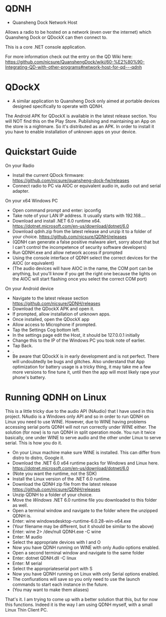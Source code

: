 # QDNH
- Quansheng Dock Network Host

Allows a radio to be hosted on a network (even over the internet) which Quansheng Dock or QDockX can then connect to.  

This is a core .NET console application.

For more information check out the entry on the QD Wiki here:  https://github.com/nicsure/QuanshengDock/wiki/60-%E2%80%90-Integrating-QD-with-other-programs#network-host-for-qd---qdnh

# QDockX
- A similar application to Quansheng Dock only aimed at portable devices designed specifically to operate with QDNH.

The Android APK for QDockX is available in the latest release section. You will NOT find this on the Play Store. Publishing and maintaining an App on the store is a nightmare. So it's distributed as an APK. In order to install it you have to enable installation of unknown apps on your device.


# Quickstart Guide
On your Radio
- Install the current QDock firmware: https://github.com/nicsure/quansheng-dock-fw/releases
- Connect radio to PC via AIOC or equivalent audio in, audio out and serial adapter.

On your x64 Windows PC
- Open command prompt and enter: ipconfig
- Take note of your LAN IP address. It usually starts with 192.168....
- Download and install .NET 6.0 runtime x64. https://dotnet.microsoft.com/en-us/download/dotnet/6.0
- Download qdnh.zip from the latest release and unzip it to a folder of your choice. https://github.com/nicsure/QDNH/releases
- (QDNH can generate a false positive malware alert, sorry about that but I can't control the incompetence of security software developers)
- Run QDNH.exe and allow network access if prompted
- Using the console interface of QDNH select the correct devices for the AIOC (or equivalent)
- (The audio devices will have AIOC in the name, the COM port can be anything, but you'll know if you get the right one because the lights on the AIOC will start flashing once you select the correct COM port)

On your Android device
- Navigate to the latest release section https://github.com/nicsure/QDNH/releases
- Download the QDockX APK and open it.
- If prompted, allow installation of unknown apps.
- Once installed, open the QDockX app
- Allow access to Microphone if prompted.
- Tap the Settings Cog bottom left.
- In the settings page edit the Host, it should be 127.0.0.1 initially
- Change this to the IP of the Windows PC you took note of earlier.
- Tap Back.
- .
- Be aware that QDockX is in early development and is not perfect. There will undoubtedly be bugs and glitches. Also understand that App optimization for battery usage is a tricky thing, it may take me a few more versions to fine tune it, until then the app will most likely rape your phone's battery.

# Running QDNH on Linux
This is a little tricky due to the audio API (NAudio) that I have used in this project. NAudio is a Windows only API and so in order to run QDNH on Linux you need to use WINE. However, due to WINE having problems accessing serial ports QDNH will not run correctly under WINE either. The solution (for now) is to run QDNH in split operation mode. You run it twice basically, one under WINE to serve audio and the other under Linux to serve serial. This is how you do it.
- On your Linux machine make sure WINE is installed. This can differ from distro to distro, Google it.
- Download the .NET 6.0 x64 runtime packs for Windows and Linux here. https://dotnet.microsoft.com/en-us/download/dotnet/6.0
- (Note you want the runtime, not the SDK)
- Install the Linux version of the .NET 6.0 runtime.
- Download the QDNH zip file from the latest release https://github.com/nicsure/QDNH/releases
- Unzip QDNH to a folder of your choice.
- Move the *Windows* .NET 6.0 runtime file you downloaded to this folder as well.
- Open a terminal window and navigate to the folder where the unzipped QDNH is.
- Enter: wine windowsdesktop-runtime-6.0.28-win-x64.exe
- (Your filename may be different, but it should be similar to the above)
- Enter: wine 2> /dev/null QDNH.exe -C wine
- Enter: M audio
- Select the appropriate devices with I and O
- Now you have QDNH running on WINE with only Audio options enabled.
- Open a second terminal window and navigate to the same folder
- Enter: dotnet QDNH.dll -C linux
- Enter: M serial
- Select the appropriateserial port with S
- Now you have QDNH running on Linux with only Serial options enabled.
- The confiurations will save so you only need to use the launch commands to start each instance in the future.
- (You may want to make them aliases)

That's it. I am trying to come up with a better solution that this, but for now this functions. Indeed it is the way I am using QDNH myself, with a small Linux Thin Client PC. 
